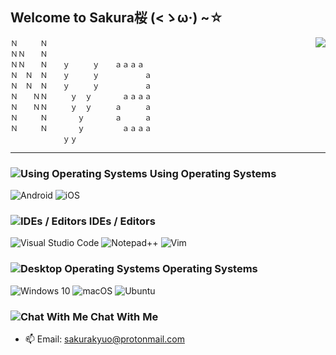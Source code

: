 ## Welcome to Sakura桜 (<ゝω·) ~☆

<img align="right" src="https://github-readme-stats.vercel.app/api?username=SakuraNotStupid&count_private=true&show_icons=true">

````text
Ｎ　　　Ｎ
ＮＮ　　Ｎ
ＮＮ　　Ｎ　　ｙ　　　ｙ　　ａａａａ
Ｎ　Ｎ　Ｎ　　ｙ　　　ｙ　　　　　　ａ
Ｎ　Ｎ　Ｎ　　ｙ　　　ｙ　　　　　　ａ
Ｎ　　ＮＮ　　　ｙ　ｙ　　　　ａａａａ
Ｎ　　ＮＮ　　　ｙ　ｙ　　　ａ　　　ａ
Ｎ　　　Ｎ　　　　ｙ　　　　ａ　　　ａ
Ｎ　　　Ｎ　　　　ｙ　　　　　ａａａａ
　　　　　　　ｙｙ
````

---
### ![](https://cdn.jsdelivr.net/gh/primer/octicons/icons/code-24.svg "Using Operating Systems") Using Operating Systems

![](https://img.shields.io/static/v1?style=for-the-badge&message=Android&color=eeeeee&logo=Android&logoColor=3ddb85&label= "Android")
![](https://img.shields.io/static/v1?style=for-the-badge&message=iOS&color=eeeeee&logo=iOS&logoColor=black&label= "iOS")

### ![](https://cdn.jsdelivr.net/gh/primer/octicons/icons/rocket-24.svg "IDEs / Editors") IDEs / Editors

![](https://img.shields.io/static/v1?style=for-the-badge&message=Visual%20Studio%20Code&color=eeeeee&logo=VisualStudioCode&logoColor=0078D6&label= "Visual Studio Code")
![](https://img.shields.io/static/v1?style=for-the-badge&message=Notepad%2B%2B&color=eeeeee&logo=Notepad%2B%2B&logoColor=90E59A&label= "Notepad++")
![](https://img.shields.io/static/v1?style=for-the-badge&message=vim&color=eeeeee&logo=vim&logoColor=000000&label= "Vim")

### ![](https://cdn.jsdelivr.net/gh/primer/octicons/icons/device-desktop-24.svg "Desktop Operating Systems") Operating Systems

![](https://img.shields.io/static/v1?style=for-the-badge&message=Windows%2010&color=eeeeee&logo=Windows&logoColor=0078D6&label= "Windows 10")
![](https://img.shields.io/static/v1?style=for-the-badge&message=macOS&color=eeeeee&logo=macOS&logoColor=black&label= "macOS")
![](https://img.shields.io/static/v1?style=for-the-badge&message=Ubuntu&color=eeeeee&logo=Ubuntu&logoColor=orange&label= "Ubuntu")



### ![](https://cdn.jsdelivr.net/gh/primer/octicons/icons/mail-24.svg "Chat With Me") Chat With Me
- 📫 Email: sakurakyuo@protonmail.com
